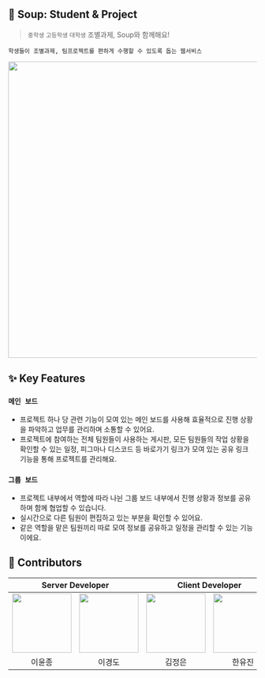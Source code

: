 ## 🐥 Soup: Student & Project

> `중학생` `고등학생` `대학생` 조별과제, Soup와 함께해요!

`학생들이 조별과제, 팀프로젝트를 편하게 수행할 수 있도록 돕는 웹서비스`

<img src="https://github.com/user-attachments/assets/10cd78ad-c12e-41c3-834a-1768face3a34" width="600px"/>

## ✨ Key Features

### `메인 보드`
- 프로젝트 하나 당 관련 기능이 모여 있는 메인 보드를 사용해 효율적으로 진행 상황을 파악하고 업무를 관리하며 소통할 수 있어요.
- 프로젝트에 참여하는 전체 팀원들이 사용하는 게시판, 모든 팀원들의 작업 상황을 확인할 수 있는 일정, 피그마나 디스코드 등 바로가기 링크가 모여 있는 공유 링크 기능을 통해 프로젝트를 관리해요.

### `그룹 보드`
- 프로젝트 내부에서 역할에 따라 나뉜 그룹 보드 내부에서 진행 상황과 정보를 공유하며 함께 협업할 수 있습니다.
- 실시간으로 다른 팀원이 편집하고 있는 부분을 확인할 수 있어요.
- 같은 역할을 맡은 팀원끼리 따로 모여 정보를 공유하고 일정을 관리할 수 있는 기능이에요.

## 🎀 Contributors


  <table>
    <thead>
      <tr>
        <th colspan="2">Server Developer</th>
        <th colspan="2">Client Developer</th>
      </tr>
    </thead>
    <tbody>
      <tr>
        <td><img src="https://avatars.githubusercontent.com/u/99802576?v=4" width="120px"/></td>
        <td><img src="https://avatars.githubusercontent.com/u/105342276?v=4" width="120px"/></td>
        <td><img src="https://avatars.githubusercontent.com/u/128335727?v=4" width="120px"/></td>
        <td><img src="https://avatars.githubusercontent.com/u/128016678?v=4" width="120px"/></td>
      </tr>
        <tr>
        <td align="center">이윤종</td>
        <td align="center">이경도</td>
        <td align="center">김정은</td>
        <td align="center">한유진</td>
      </tr>
    </tbody>
  </table>


